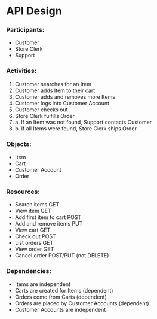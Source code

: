 # API Design

### Participants:
 - Customer
 - Store Clerk
 - Support

### Activities:
1. Customer searches for an Item
2. Customer adds Item to their cart
3. Customer adds and removes more Items
4. Customer logs into Customer Account
5. Customer checks out
6. Store Clerk fulfills Order
7. a. If an Item was not found, Support contacts Customer
8. b. If all Items were found, Store Clerk ships Order

### Objects:
 - Item
 - Cart
 - Customer Account
 - Order

### Resources:
- Search items              GET
- View item                 GET
- Add first item to cart    POST
- Add and remove items      PUT
- View cart                 GET
- Check out                 POST
- List orders               GET
- View order                GET
- Cancel order              POST/PUT (not DELETE)

### Dependencies:
 - Items are independent
 - Carts are created for Items (dependent)
 - Orders come from Carts (dependent)
 - Orders are placed by Customer Accounts (dependent)
 - Customer Accounts are independent
